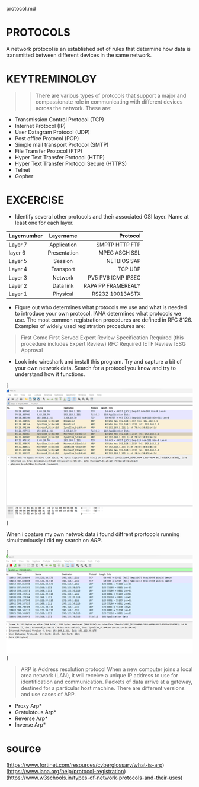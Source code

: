 protocol.md
# PROTOCOLS
A  network protocol is an established set of rules that determine how data is transmitted between different devices in the same network.
# KEYTREMINOLGY
>> There are various types of protocols that support a major and compassionate role in communicating with different devices across the network. These are:
+ Transmission Control Protocol (TCP)
+ Internet Protocol (IP)
+ User Datagram Protocol (UDP)
+ Post office Protocol (POP)
+ Simple mail transport Protocol (SMTP)
+ File Transfer Protocol (FTP)
+ Hyper Text Transfer Protocol (HTTP)
+ Hyper Text Transfer Protocol Secure (HTTPS)
+ Telnet
+ Gopher

# EXCERCISE

-	Identify several other protocols and their associated OSI layer. Name at least one for each layer.

| Layernumber   | Layername    |        Protocol      |
| :---          |  :----:      |               ---:   |
| Layer 7       | Application  | SMPTP HTTP FTP       |
| layer 6       | Presentation | MPEG ASCH  SSL       |
| Layer 5       | Session      | NETBIOS SAP          |
| Layer 4       | Transport    | TCP UDP              |
| Layer 3       | Network      | PV5 PV6 ICMP IPSEC   |
| Layer 2       | Data link    | RAPA PP FRAMEREALY   |
| Layer 1       | Physical     | RS232 10013ASTX      |

-	Figure out who determines what protocols we use and what is needed to introduce your own protocol.
IANA determines what protocols we use.
The most common registration procedures are defined in RFC 8126. Examples of widely used registration procedures are:

> First Come First Served
> Expert Review
> Specification Required (this procedure includes Expert Review)
> RFC Required
> IETF Review
> IESG Approval

-	Look into wireshark and install this program. Try and capture a bit of your own network data. Search for a protocol you know and try to understand how it functions.

[![alt text](../../00_includes/week2images/ownnetworkdata.png "ownnetworkdata.png")]


When i cpature my own netwok data i found diffrent prortocols running simultamiously.I  did my search on *ARP*.

[![alt text](../../00_includes/week2images/wiresharkanlyse.png "wiresharkanlyse.png")]

> ARP is Address resolution protocol
When a new computer joins a local area network (LAN), it will receive a unique IP address to use for identification and communication. 
Packets of data arrive at a gateway, destined for a particular host machine.
There are different versions and use cases of ARP. 
+ Proxy Arp*
+ Gratuiotous Arp*
+ Reverse Arp*
+ Inverse Arp* 
# source
(https://www.fortinet.com/resources/cyberglossary/what-is-arp)
(https://www.iana.org/help/protocol-registration)
(https://www.w3schools.in/types-of-network-protocols-and-their-uses)
